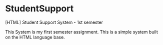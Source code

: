 # StudentSupport
[HTML] Student Support System - 1st semester

This System is my first semester assignment.
This is a simple system built on the HTML language base.
